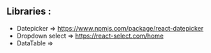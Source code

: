 ## Libraries  :

- Datepicker => https://www.npmjs.com/package/react-datepicker 
- Dropdown select => https://react-select.com/home
- DataTable => 